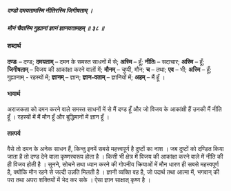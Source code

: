 ##### दण्डो दमयतामस्मि नीतिरस्मि जिगीषताम् ।
##### मौनं चैवास्मि गुह्यानां ज्ञानं ज्ञानवतामहम् ॥ ३८ ॥

#### शब्दार्थ

**दण्डः** – दण्ड; **दमयताम्** – दमन के समस्त साधनों में से; **अस्मि** – हूँ; **नीतिः** – सदाचार; **अस्मि** – हूँ; **जिगीषताम्** – विजय की आकांक्षा करने वालों में; **मौनम्** – चुप्पी, मौन; **च** – तथा; **एव** – भी; **अस्मि** – हूँ; गुह्यानाम् - रहस्यों में; **ज्ञानम्** – ज्ञान; **ज्ञान-वताम्** – ज्ञानियों में; **अहम्** – मैं हूँ ।

#### भावार्थ

अराजकता को दमन करने वाले समस्त साधनों में से मैं दण्ड हूँ और जो विजय के आकांक्षी हैं उनकी मैं नीति हूँ । रहस्यों में मैं मौन हूँ और बुद्धिमानों में ज्ञान हूँ ।

#### तात्पर्य

वैसे तो दमन के अनेक साधन हैं, किन्तु इनमें सबसे महत्त्वपूर्ण है दुष्टों का नाश । जब दुष्टों को दण्डित किया जाता है तो दण्ड देने वाला कृष्णस्वरूप होता है । किसी भी क्षेत्र में विजय की आकांक्षा करने वाले में नीति की ही विजय होती है । सुनने, सोचने तथा ध्यान करने की गोपनीय क्रियाओं में मौन धारण ही सबसे महत्त्वपूर्ण है, क्योंकि मौन रहने से जल्दी उन्नति मिलती है । ज्ञानी व्यक्ति वह है, जो पदार्थ तथा आत्मा में, भगवान् की परा तथा अपरा शक्तियों में भेद कर सके । ऐसा ज्ञान साक्षात् कृष्ण है ।
